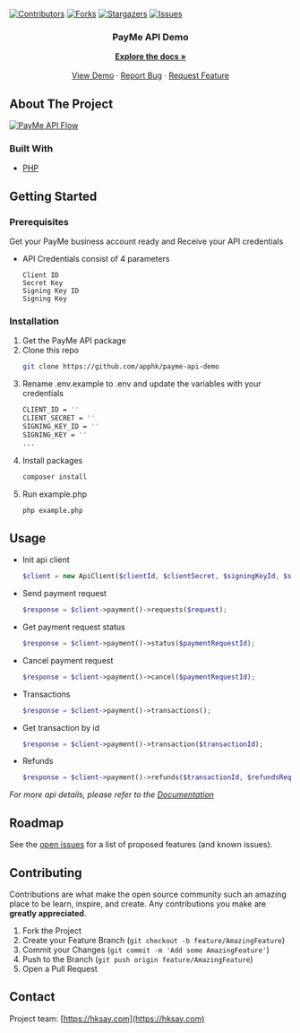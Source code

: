 [![Contributors][contributors-shield]][contributors-url]
[![Forks][forks-shield]][forks-url]
[![Stargazers][stars-shield]][stars-url]
[![Issues][issues-shield]][issues-url]

<p align="center">

  <h3 align="center">PayMe API Demo</h3>

  <p align="center">
    <a href="https://github.com/apphk/payme-api-demo"><strong>Explore the docs »</strong></a>
    <br />
    <br />
    <a href="https://github.com/apphk/payme-api-demo">View Demo</a>
    ·
    <a href="https://github.com/apphk/payme-api-demo/issues">Report Bug</a>
    ·
    <a href="https://github.com/apphk/payme-api-demo/issues">Request Feature</a>
  </p>
</p>


<!-- ABOUT THE PROJECT -->
## About The Project

[![PayMe API Flow][payme-flow]](https://developers.payme.hsbc.com.hk/get-started)

### Built With

* [PHP](https://www.php.net/)



## Getting Started

### Prerequisites

Get your PayMe business account ready and Receive your API credentials
* API Credentials consist of 4 parameters
    ```text
    Client ID 
    Secret Key
    Signing Key ID
    Signing Key
    ```

### Installation

1. Get the PayMe API package 
2. Clone this repo 
    ```sh
    git clone https://github.com/apphk/payme-api-demo
    ```
3. Rename .env.example to .env and update the variables with your credentials
    ```sh
    CLIENT_ID = ''
    CLIENT_SECRET = ''
    SIGNING_KEY_ID = ''
    SIGNING_KEY = ''
   ...
    ```
4. Install packages
   ```sh
   composer install
   ```
5. Run example.php 
   ```sh
   php example.php 
   ```

## Usage

- Init api client
    ```php
    $client = new ApiClient($clientId, $clientSecret, $signingKeyId, $signingKey, $apiUrl);
    ```
- Send payment request
    ```php
    $response = $client->payment()->requests($request);
    ```
- Get payment request status
    ```php
    $response = $client->payment()->status($paymentRequestId);
    ```  
- Cancel payment request
    ```php
    $response = $client->payment()->cancel($paymentRequestId);
    ```
- Transactions
    ```php
    $response = $client->payment()->transactions();
    ```
- Get transaction by id
    ```php
    $response = $client->payment()->transaction($transactionId);
    ```
- Refunds
    ```php
    $response = $client->payment()->refunds($transactionId, $refundsRequest);
    ```
  
_For more api details, please refer to the [Documentation](https://developers.payme.hsbc.com.hk/get-started)_



<!-- ROADMAP -->
## Roadmap

See the [open issues](https://github.com/apphk/payme-api-demo/issues) for a list of proposed features (and known issues).



<!-- CONTRIBUTING -->
## Contributing

Contributions are what make the open source community such an amazing place to be learn, inspire, and create. Any contributions you make are **greatly appreciated**.

1. Fork the Project
2. Create your Feature Branch (`git checkout -b feature/AmazingFeature`)
3. Commit your Changes (`git commit -m 'Add some AmazingFeature'`)
4. Push to the Branch (`git push origin feature/AmazingFeature`)
5. Open a Pull Request

<!-- CONTACT -->
## Contact

Project team: [https://hksay.com](https://hksay.com)


<!-- MARKDOWN LINKS & IMAGES -->
<!-- https://www.markdownguide.org/basic-syntax/#reference-style-links -->
[contributors-shield]: https://img.shields.io/github/contributors/apphk/payme-api-demo.svg?style=for-the-badge
[contributors-url]: https://github.com/apphk/payme-api-demo/graphs/contributors
[forks-shield]: https://img.shields.io/github/forks/apphk/payme-api-demo.svg?style=for-the-badge
[forks-url]: https://github.com/apphk/payme-api-demo/network/members
[stars-shield]: https://img.shields.io/github/stars/apphk/payme-api-demo.svg?style=for-the-badge
[stars-url]: https://github.com/apphk/payme-api-demo/stargazers
[issues-shield]: https://img.shields.io/github/issues/apphk/payme-api-demo.svg?style=for-the-badge
[issues-url]: https://github.com/apphk/payme-api-demo/issues
[payme-flow]: https://assets.paymebiz.hsbc.com.hk/public-web-content/public-web-content/drag-dev-portal/img/pmtapi-diagram.png